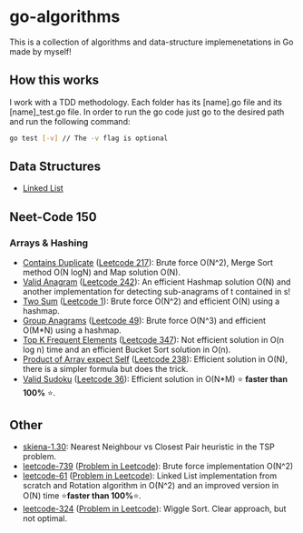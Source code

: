 # go-algorithms
This is a collection of algorithms and data-structure implemenetations in Go made by myself!

## How this works
I work with a TDD methodology. Each folder has its [name].go file and its [name]_test.go file. In order to run the go code just go to the desired path and run the following command:
```bash
go test [-v] // The -v flag is optional
```

## Data Structures
- [Linked List](https://github.com/ggcr/go-algorithms/tree/master/linked-list)

## Neet-Code 150
### Arrays & Hashing
- [Contains Duplicate](https://github.com/ggcr/go-algorithms/tree/master/contains-duplicate) ([Leetcode 217](https://leetcode.com/problems/contains-duplicate/)): Brute force O(N^2), Merge Sort method O(N logN) and Map solution O(N).
- [Valid Anagram](https://github.com/ggcr/go-algorithms/tree/master/valid-anagram) ([Leetcode 242](https://leetcode.com/problems/valid-anagram/)): An efficient Hashmap solution O(N) and another implementation for detecting sub-anagrams of t contained in s!
- [Two Sum](https://github.com/ggcr/go-algorithms/tree/master/two-sum) ([Leetcode 1](https://leetcode.com/problems/two-sum/)): Brute force O(N^2) and efficient O(N) using a hashmap.
- [Group Anagrams](https://github.com/ggcr/go-algorithms/tree/master/group-anagrams) ([Leetcode 49](https://leetcode.com/problems/group-anagrams/)): Brute force O(N^3) and efficient O(M*N) using a hashmap.
- [Top K Frequent Elements](https://github.com/ggcr/go-algorithms/tree/master/top-k-frequent-elements) ([Leetcode 347](https://leetcode.com/problems/top-k-frequent-elements)): Not efficient solution in O(n log n) time and an efficient Bucket Sort solution in O(n).
- [Product of Array expect Self](https://github.com/ggcr/go-algorithms/tree/master/product-of-array-except-self/) ([Leetcode 238](https://leetcode.com/problems/product-of-array-except-self/)): Efficient solution in O(N), there is a simpler formula but does the trick.
- [Valid Sudoku](https://github.com/ggcr/go-algorithms/tree/master/valid-sudoku) ([Leetcode 36](https://leetcode.com/problems/valid-sudoku)): Efficient solution in O(N*M) ⭐ **faster than 100%** ⭐.

## Other
- [skiena-1.30](https://github.com/ggcr/go-algorithms/tree/master/skiena-1.30): Nearest Neighbour vs Closest Pair heuristic in the TSP problem.  
- [leetcode-739](https://github.com/ggcr/go-algorithms/tree/master/leetcode-739) ([Problem in Leetcode](https://leetcode.com/problems/daily-temperatures/)): Brute force implementation O(N^2)
- [leetcode-61](https://github.com/ggcr/go-algorithms/tree/master/leetcode-61) ([Problem in Leetcode](https://leetcode.com/problems/rotate-list/)): Linked List implementation from scratch and Rotation algorithm in O(N^2) and an improved version in O(N) time ⭐**faster than 100%**⭐.
- [leetcode-324](https://github.com/ggcr/go-algorithms/tree/master/leetcode-324) ([Problem in Leetcode](https://leetcode.com/problems/wiggle-sort-ii/)): Wiggle Sort. Clear approach, but not optimal.

